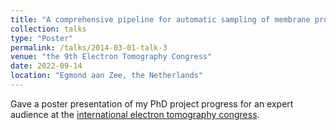 ```yaml
---
title: "A comprehensive pipeline for automatic sampling of membrane proteins within subtomogram averaging workflows"
collection: talks
type: "Poster"
permalink: /talks/2014-03-01-talk-3
venue: "the 9th Electron Tomography Congress"
date: 2022-09-14
location: "Egmond aan Zee, the Netherlands"
---
```


Gave a poster presentation of my PhD project progress for an expert audience at the [international electron tomography congress](https://www.ebi.ac.uk/pdbe/events/9th-electron-tomography-congress). 
